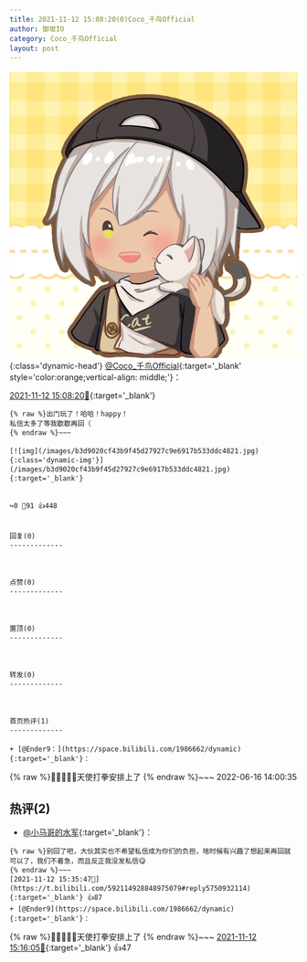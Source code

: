 ```yaml
---
title: 2021-11-12 15:08:20(0)Coco_千鸟Official
author: 御坂IO
category: Coco_千鸟Official
layout: post
---
```


![img](/images/85e485bc0dbd0cde4d15f24d7cffe9704618ad10.jpg){:class='dynamic-head'}
[@Coco_千鸟Official](https://space.bilibili.com/1891728206/dynamic){:target='_blank' style='color:orange;vertical-align: middle;'}：

[2021-11-12 15:08:20🔗](https://t.bilibili.com/592114928848975079){:target='_blank'}

~~~
{% raw %}出门玩了！哈哈！happy！
私信太多了等我歇歇再回（
{% endraw %}~~~

[![img](/images/b3d9020cf43b9f45d27927c9e6917b533ddc4821.jpg){:class='dynamic-img'}](/images/b3d9020cf43b9f45d27927c9e6917b533ddc4821.jpg){:target='_blank'}


↪️0 💬91 👍448


回复(0)
-------------



点赞(0)
-------------



置顶(0)
-------------



转发(0)
-------------



首页热评(1)
-------------

+ [@Ender9：](https://space.bilibili.com/1986662/dynamic){:target='_blank'}：
~~~
{% raw %}👊🏻😇👊🏻天使打拳安排上了
{% endraw %}~~~
2022-06-16 14:00:35


热评(2)
-------------

+ [@小马哥的水军](https://space.bilibili.com/242650057/dynamic){:target='_blank'}：
~~~
{% raw %}别回了吧，大伙其实也不希望私信成为你们的负担，啥时候有兴趣了想起来再回就可以了，我们不着急，而且反正我没发私信😋
{% endraw %}~~~
[2021-11-12 15:35:47🔗](https://t.bilibili.com/592114928848975079#reply5750932114){:target='_blank'} 👍87
+ [@Ender9](https://space.bilibili.com/1986662/dynamic){:target='_blank'}：
~~~
{% raw %}👊🏻😇👊🏻天使打拳安排上了
{% endraw %}~~~
[2021-11-12 15:16:05🔗](https://t.bilibili.com/592114928848975079#reply5750852329){:target='_blank'} 👍47


